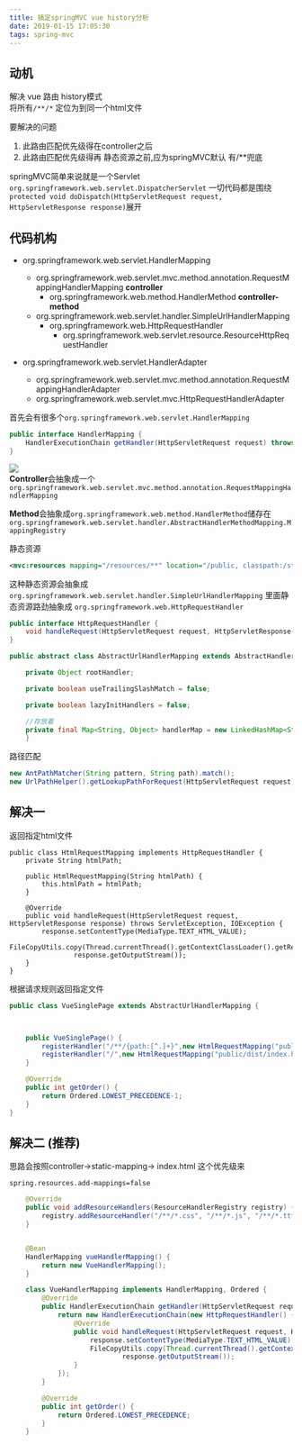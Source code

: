 ```yaml
---
title: 搞定springMVC vue history分析
date: 2019-01-15 17:05:30
tags: spring-mvc
---
```



## 动机
解决 vue 路由 history模式  
将所有`/**/*` 定位为到同一个html文件
<!-- more -->

要解决的问题  
1. 此路由匹配优先级得在controller之后  
2. 此路由匹配优先级得再 静态资源之前,应为springMVC默认 有/**兜底

springMVC简单来说就是一个Servlet  
`org.springframework.web.servlet.DispatcherServlet`
一切代码都是围绕`protected void doDispatch(HttpServletRequest request, HttpServletResponse response)`展开


## 代码机构
- org.springframework.web.servlet.HandlerMapping
    - org.springframework.web.servlet.mvc.method.annotation.RequestMappingHandlerMapping  **controller**
        - org.springframework.web.method.HandlerMethod  **controller-method**
    - org.springframework.web.servlet.handler.SimpleUrlHandlerMapping
        - org.springframework.web.HttpRequestHandler
            - org.springframework.web.servlet.resource.ResourceHttpRequestHandler 

- org.springframework.web.servlet.HandlerAdapter
    - org.springframework.web.servlet.mvc.method.annotation.RequestMappingHandlerAdapter
    - org.springframework.web.servlet.mvc.HttpRequestHandlerAdapter

首先会有很多个`org.springframework.web.servlet.HandlerMapping`
```java
public interface HandlerMapping {
    HandlerExecutionChain getHandler(HttpServletRequest request) throws Exception;
}
```
![](https://xiafei-web.oss-cn-hangzhou.aliyuncs.com/file-server/1547537892389.png)  
**Controller**会抽象成一个`org.springframework.web.servlet.mvc.method.annotation.RequestMappingHandlerMapping`

**Method**会抽象成`org.springframework.web.method.HandlerMethod`储存在
`org.springframework.web.servlet.handler.AbstractHandlerMethodMapping.MappingRegistry`


静态资源
```xml
<mvc:resources mapping="/resources/**" location="/public, classpath:/static/" cache-period="31556926" />
```
这种静态资源会抽象成`org.springframework.web.servlet.handler.SimpleUrlHandlerMapping`
里面静态资源路劲抽象成
`org.springframework.web.HttpRequestHandler`
```java
public interface HttpRequestHandler {
    void handleRequest(HttpServletRequest request, HttpServletResponse response) throws ServletException, IOException;
}
```

```java
public abstract class AbstractUrlHandlerMapping extends AbstractHandlerMapping implements MatchableHandlerMapping {

    private Object rootHandler;

    private boolean useTrailingSlashMatch = false;

    private boolean lazyInitHandlers = false;

    //存放着
    private final Map<String, Object> handlerMap = new LinkedHashMap<String, Object>();
    }
```

路径匹配  
```java
new AntPathMatcher(String pattern, String path).match();
new UrlPathHelper().getLookupPathForRequest(HttpServletRequest request);
```

## 解决一

返回指定html文件
```
public class HtmlRequestMapping implements HttpRequestHandler {
    private String htmlPath;

    public HtmlRequestMapping(String htmlPath) {
        this.htmlPath = htmlPath;
    }

    @Override
    public void handleRequest(HttpServletRequest request, HttpServletResponse response) throws ServletException, IOException {
        response.setContentType(MediaType.TEXT_HTML_VALUE);
        FileCopyUtils.copy(Thread.currentThread().getContextClassLoader().getResourceAsStream(htmlPath),
                response.getOutputStream());
    }
}

```

根据请求规则返回指定文件
``` java
public class VueSinglePage extends AbstractUrlHandlerMapping {



    public VueSinglePage() {
        registerHandler("/**/{path:[^.]+}",new HtmlRequestMapping("public/dist/index.html"));
        registerHandler("/",new HtmlRequestMapping("public/dist/index.html"));
    }

    @Override
    public int getOrder() {
        return Ordered.LOWEST_PRECEDENCE-1;
    }
}
```

## 解决二 (推荐)
思路会按照controller->static-mapping-> index.html 这个优先级来

```properties
spring.resources.add-mappings=false
```
```java
    @Override
    public void addResourceHandlers(ResourceHandlerRegistry registry) {
        registry.addResourceHandler("/**/*.css", "/**/*.js", "/**/*.ttf", "/**/*.woff", "/**/*.ico").addResourceLocations("classpath:/public/dist/");
    }
```
```java

    @Bean
    HandlerMapping vueHandlerMapping() {
        return new VueHandlerMapping();
    }

    class VueHandlerMapping implements HandlerMapping, Ordered {
        @Override
        public HandlerExecutionChain getHandler(HttpServletRequest request) throws Exception {
            return new HandlerExecutionChain(new HttpRequestHandler() {
                @Override
                public void handleRequest(HttpServletRequest request, HttpServletResponse response) throws ServletException, IOException {
                    response.setContentType(MediaType.TEXT_HTML_VALUE);
                    FileCopyUtils.copy(Thread.currentThread().getContextClassLoader().getResourceAsStream("public/dist/index.html"),
                            response.getOutputStream());
                }
            });
        }

        @Override
        public int getOrder() {
            return Ordered.LOWEST_PRECEDENCE;
        }
    }

```
